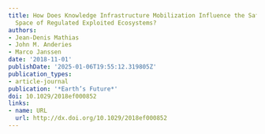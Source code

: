 ```yaml
---
title: How Does Knowledge Infrastructure Mobilization Influence the Safe Operating
  Space of Regulated Exploited Ecosystems?
authors:
- Jean‐Denis Mathias
- John M. Anderies
- Marco Janssen
date: '2018-11-01'
publishDate: '2025-01-06T19:55:12.319805Z'
publication_types:
- article-journal
publication: '*Earth’s Future*'
doi: 10.1029/2018ef000852
links:
- name: URL
  url: http://dx.doi.org/10.1029/2018ef000852
---
```

